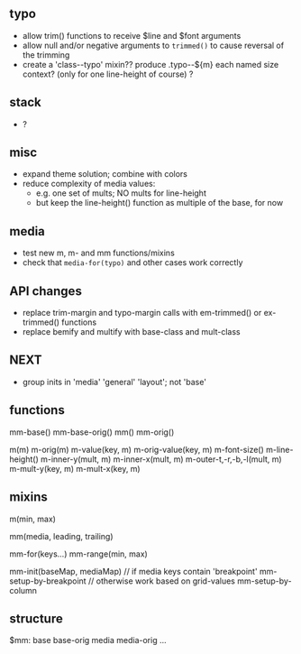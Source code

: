 ## typo

- allow trim() functions to receive $line and $font arguments
- allow null and/or negative arguments to `trimmed()` to cause reversal of the trimming
- create a 'class--typo' mixin??
  produce .typo--${m} each named size context? (only for one line-height of course) ?

## stack
- ?

## misc
- expand theme solution; combine with colors
- reduce complexity of media values:
    - e.g. one set of mults; NO mults for line-height
    - but keep the line-height() function as multiple of the base, for now

## media
- test new m, m- and mm functions/mixins
- check that `media-for(typo)` and other cases work correctly

## API changes
- replace trim-margin and typo-margin calls with em-trimmed() or ex-trimmed() functions
- replace bemify and multify with base-class and mult-class

## NEXT
- group inits in 'media' 'general' 'layout'; not 'base'




## functions

mm-base()
mm-base-orig()
mm()
mm-orig()

m(m)
m-orig(m)
m-value(key, m)
m-orig-value(key, m)
m-font-size()
m-line-height()
m-inner-y(mult, m)
m-inner-x(mult, m)
m-outer-t,-r,-b,-l(mult, m)
m-mult-y(key, m)
m-mult-x(key, m)

## mixins

m(min, max)

mm(media, leading, trailing)

mm-for(keys...)
mm-range(min, max)

mm-init(baseMap, mediaMap)
    // if media keys contain 'breakpoint'
    mm-setup-by-breakpoint
    // otherwise work based on grid-values
    mm-setup-by-column

## structure

$mm:
  base
  base-orig
  media
  media-orig
    ...
